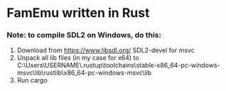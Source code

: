 # FamEmu written in Rust

### Note: to compile SDL2 on Windows, do this:
1. Download from https://www.libsdl.org/ SDL2-devel for msvc
2. Unpack all lib files (in my case for x64) to C:\Users\USERNAME\\.rustup\toolchains\stable-x86_64-pc-windows-msvc\lib\rustlib\x86_64-pc-windows-msvc\lib
3. Run cargo

